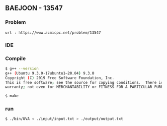  
## BAEJOON - 13547

### Problem        
    url : https://www.acmicpc.net/problem/13547

### IDE 

### Compile
```bash
$ g++ --version
g++ (Ubuntu 9.3.0-17ubuntu1~20.04) 9.3.0
Copyright (C) 2019 Free Software Foundation, Inc.
This is free software; see the source for copying conditions.  There is NO
warranty; not even for MERCHANTABILITY or FITNESS FOR A PARTICULAR PURPOSE.

$ make
```

### run
```bash
$ ./bin/UVA < ./input/input.txt > ./output/output.txt
```


